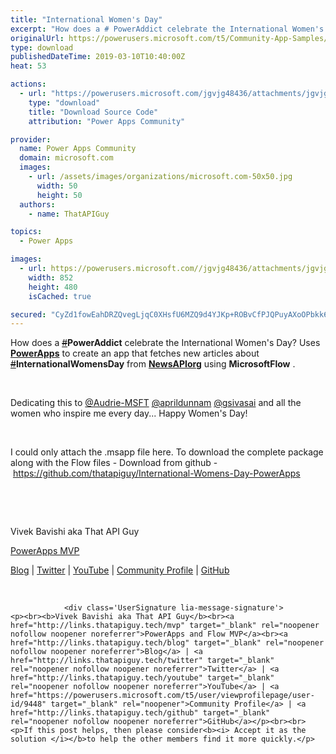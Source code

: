 ```yaml
---
title: "International Women's Day"
excerpt: "How does a # PowerAddict celebrate the International Women's Day? Uses PowerApps to create an app that fetches new articles about #"
originalUrl: https://powerusers.microsoft.com/t5/Community-App-Samples/International-Women-s-Day/td-p/248860
type: download
publishedDateTime: 2019-03-10T10:40:00Z
heat: 53

actions:
  - url: "https://powerusers.microsoft.com/jgvjg48436/attachments/jgvjg48436/AppFeedbackGallery/133/2/N9f9dbbf0-7bcb-4a7d-bfc8-3e0a51243e03-document.msapp"
    type: "download"
    title: "Download Source Code"
    attribution: "Power Apps Community"

provider:
  name: Power Apps Community
  domain: microsoft.com
  images:
    - url: /assets/images/organizations/microsoft.com-50x50.jpg
      width: 50
      height: 50
  authors:
    - name: ThatAPIGuy

topics:
  - Power Apps

images:
  - url: https://powerusers.microsoft.com//jgvjg48436/attachments/jgvjg48436/AppFeedbackGallery/133/1/Womens_Day_PowerApps_First_Frame.png
    width: 852
    height: 480
    isCached: true

secured: "CyZd1fowEahDRZQvegLjqC0XHsfU6MZQ9d4YJKp+ROBvCfPJQPuyAXoOPbkk6VlBM4OhWZQvibNCPq3PecKpLvWdDaz9PaDsmoXzWxkNY9rHOcMIkBmwgDRsJzbuuJI7NexabUaHCzDReDb/fl8Cw7e325cKU3Vh+se/1LXxUxPNjeAaLUGx5bx2BuRY0flUvrRwkLIKCysEPVTniAsLkJuKUa4Mp32A5AiUa/AYmWxlR1i25GzsDl/Fpxo0sm5RSO7w4pUe/EQ236e0SDQv8ygb0UqIPxtWfcKEin2xXF0bOrgWcLqqWOtwpc5Hz8HdVYqjknWXw6MTGnrSzCKtEami/KvLpheYpUtlVPTXxwecSj4Kq5mar4bN7u/GSs1QJbn4dfgtWJZv2BiZe2KXd0z8zmhS7cUH3BSLtGKlktrCXn1Gc0ypDknj1hAnchQv;/bwClzuxAz1knA20DUYXtw=="
---
```

<div id="permalink-overlay" class="PermalinkOverlay PermalinkOverlay-with-background ">
<div id="permalink-overlay-dialog" class="PermalinkOverlay-modal" role="alertdialog" aria-labelledby="permalink-overlay-header" aria-describedby="permalink-overlay-body">
<div class="PermalinkOverlay-content" role="document">
<div id="permalink-overlay-body" class="PermalinkOverlay-body">
<div class="permalink-container permalink-container--withArrows">
<div class="permalink light-inline-actions
  stream-uncapped
  has-replies
  original-permalink-page
  self-thread-permalink
  self-thread-permalink-with-descendant" role="main">
<div class="permalink-inner permalink-tweet-container">
<div class="tweet permalink-tweet js-actionable-user js-actionable-tweet js-original-tweet
         my-tweet has-cards with-social-proof  has-content

        
         logged-in
          
          js-initial-focus
" tabindex="0" data-associated-tweet-id="1104189778545774592" data-tweet-id="1104189778545774592" data-item-id="1104189778545774592" data-permalink-path="/that_API_guy/status/1104189778545774592" data-conversation-id="1104189778545774592" data-can-be-self-threaded="true" data-tweet-nonce="1104189778545774592-2fca2add-d6a1-49a1-8046-be67532eafa5" data-tweet-stat-initialized="true" data-screen-name="that_API_guy" data-name="Vivek Bavishi ▫ MVP ▫ #PowerAddict" data-user-id="45828702" data-you-follow="false" data-follows-you="false" data-you-block="false" data-mentions="PowerApps NewsAPIorg MicrosoftFlow" data-reply-to-users-json="[{&quot;id_str&quot;:&quot;45828702&quot;,&quot;screen_name&quot;:&quot;that_API_guy&quot;,&quot;name&quot;:&quot;Vivek Bavishi \u25ab MVP \u25ab #PowerAddict&quot;,&quot;emojified_name&quot;:{&quot;text&quot;:&quot;Vivek Bavishi \u25ab MVP \u25ab #PowerAddict&quot;,&quot;emojified_text_as_html&quot;:&quot;Vivek Bavishi \u003cspan class=\&quot;Emoji Emoji--forLinks\&quot; style=\&quot;background-image:url('https:\/\/abs.twimg.com\/emoji\/v2\/72x72\/25ab.png')\&quot; title=\&quot;White small square\&quot; aria-label=\&quot;Emoji: White small square\&quot;\u003e&amp;nbsp;\u003c\/span\u003e\u003cspan class=\&quot;visuallyhidden\&quot; aria-hidden=\&quot;true\&quot;\u003e\u25ab\u003c\/span\u003e MVP \u003cspan class=\&quot;Emoji Emoji--forLinks\&quot; style=\&quot;background-image:url('https:\/\/abs.twimg.com\/emoji\/v2\/72x72\/25ab.png')\&quot; title=\&quot;White small square\&quot; aria-label=\&quot;Emoji: White small square\&quot;\u003e&amp;nbsp;\u003c\/span\u003e\u003cspan class=\&quot;visuallyhidden\&quot; aria-hidden=\&quot;true\&quot;\u003e\u25ab\u003c\/span\u003e #PowerAddict&quot;}},{&quot;id_str&quot;:&quot;4305781932&quot;,&quot;screen_name&quot;:&quot;PowerApps&quot;,&quot;name&quot;:&quot;Microsoft PowerApps&quot;,&quot;emojified_name&quot;:{&quot;text&quot;:&quot;Microsoft PowerApps&quot;,&quot;emojified_text_as_html&quot;:&quot;Microsoft PowerApps&quot;}},{&quot;id_str&quot;:&quot;744934516284850176&quot;,&quot;screen_name&quot;:&quot;NewsAPIorg&quot;,&quot;name&quot;:&quot;News API \ud83d\uddde\ufe0f&quot;,&quot;emojified_name&quot;:{&quot;text&quot;:&quot;News API \ud83d\uddde\ufe0f&quot;,&quot;emojified_text_as_html&quot;:&quot;News API \u003cspan class=\&quot;Emoji Emoji--forLinks\&quot; style=\&quot;background-image:url('https:\/\/abs.twimg.com\/emoji\/v2\/72x72\/1f5de.png')\&quot; title=\&quot;Rolled-up newspaper\&quot; aria-label=\&quot;Emoji: Rolled-up newspaper\&quot;\u003e&amp;nbsp;\u003c\/span\u003e\u003cspan class=\&quot;visuallyhidden\&quot; aria-hidden=\&quot;true\&quot;\u003e\ud83d\uddde\ufe0f\u003c\/span\u003e&quot;}},{&quot;id_str&quot;:&quot;722190257244889088&quot;,&quot;screen_name&quot;:&quot;MicrosoftFlow&quot;,&quot;name&quot;:&quot;Microsoft Flow&quot;,&quot;emojified_name&quot;:{&quot;text&quot;:&quot;Microsoft Flow&quot;,&quot;emojified_text_as_html&quot;:&quot;Microsoft Flow&quot;}}]" data-disclosure-type="" data-has-cards="true" data-tfb-view="/i/tfb/v1/quick_promote/1104189778545774592">
<div class="js-tweet-text-container">
<p class="TweetTextSize TweetTextSize--jumbo js-tweet-text tweet-text" lang="en" data-aria-label-part="0"><span>How does a </span><a class="twitter-hashtag pretty-link js-nav" dir="ltr" href="https://twitter.com/hashtag/PowerAddict?src=hash" data-query-source="hashtag_click" target="_blank" rel="nofollow noopener noreferrer"></a><s><a class="twitter-hashtag pretty-link js-nav" dir="ltr" href="https://twitter.com/hashtag/PowerAddict?src=hash" data-query-source="hashtag_click" target="_blank" rel="nofollow noopener noreferrer">#</a></s><strong>PowerAddict</strong><span> celebrate the International Women's Day? Uses </span><a class="twitter-atreply pretty-link js-nav" dir="ltr" href="https://twitter.com/PowerApps" data-mentioned-user-id="4305781932" target="_blank" rel="nofollow noopener noreferrer"><strong>PowerApps</strong></a><span> to create an app that fetches new articles about </span><a class="twitter-hashtag pretty-link js-nav" dir="ltr" href="https://twitter.com/hashtag/InternationalWomensDay?src=hash" data-query-source="hashtag_click" target="_blank" rel="nofollow noopener noreferrer"></a><s><a class="twitter-hashtag pretty-link js-nav" dir="ltr" href="https://twitter.com/hashtag/InternationalWomensDay?src=hash" data-query-source="hashtag_click" target="_blank" rel="nofollow noopener noreferrer">#</a></s><strong>InternationalWomensDay</strong><span> from </span><a class="twitter-atreply pretty-link js-nav" dir="ltr" href="https://twitter.com/NewsAPIorg" data-mentioned-user-id="744934516284850176" target="_blank" rel="nofollow noopener noreferrer"><strong>NewsAPIorg</strong></a><span> using </span><a class="twitter-atreply pretty-link js-nav" dir="ltr" href="https://twitter.com/MicrosoftFlow" data-mentioned-user-id="722190257244889088" target="_blank" rel="nofollow noopener noreferrer"></a><s><a class="twitter-atreply pretty-link js-nav" dir="ltr" href="https://twitter.com/MicrosoftFlow" data-mentioned-user-id="722190257244889088" target="_blank" rel="nofollow noopener noreferrer"></a></s><strong>MicrosoftFlow</strong><span> . </span></p>
<p class="TweetTextSize TweetTextSize--jumbo js-tweet-text tweet-text" lang="en" data-aria-label-part="0">&nbsp;</p>
<p class="TweetTextSize TweetTextSize--jumbo js-tweet-text tweet-text" lang="en" data-aria-label-part="0"><span>Dedicating this to <a href="/t5/user/viewprofilepage/user-id/3962">@Audrie-MSFT</a>&nbsp;<a href="/t5/user/viewprofilepage/user-id/17347">@aprildunnam</a>&nbsp;<a href="/t5/user/viewprofilepage/user-id/22539">@gsivasai</a> and all the women who inspire me every day... Happy Women's Day!</span></p>
<p class="TweetTextSize TweetTextSize--jumbo js-tweet-text tweet-text" lang="en" data-aria-label-part="0">&nbsp;</p>
<p class="TweetTextSize TweetTextSize--jumbo js-tweet-text tweet-text" lang="en" data-aria-label-part="0"><span>I could only attach the .msapp file here. To download the complete package along with the Flow files - Download from github -&nbsp;<a href="https://github.com/thatapiguy/International-Womens-Day-PowerApps" target="_blank" rel="nofollow noopener noreferrer">https://github.com/thatapiguy/International-Womens-Day-PowerApps</a></span></p>
<p class="TweetTextSize TweetTextSize--jumbo js-tweet-text tweet-text" lang="en" data-aria-label-part="0">&nbsp;</p>
<p>&nbsp;</p>
<p>Vivek Bavishi aka That API Guy</p>
<p><a href="https://mvp.microsoft.com/en-us/PublicProfile/5003373" target="_blank" rel="nofollow noopener noreferrer">PowerApps MVP</a></p>
<p><a href="https://thatapiguy.tech/" target="_blank" rel="nofollow noopener noreferrer">Blog</a> | <a href="https://twiiter.com/that_API_guy" target="_blank" rel="nofollow noopener noreferrer">Twitter</a> | <a href="https://youtube.com/channel/ThatAPIGuy" target="_blank" rel="nofollow noopener noreferrer">YouTube</a> | <a href="https://powerusers.microsoft.com/t5/user/viewprofilepage/user-id/9448" target="_blank">Community Profile</a> | <a href="https://github.com/thatapiguy" target="_blank" rel="nofollow noopener noreferrer">GitHub</a></p>
<p class="TweetTextSize TweetTextSize--jumbo js-tweet-text tweet-text" lang="en" data-aria-label-part="0">&nbsp;</p>
</div>
</div>
</div>
</div>
</div>
</div>
</div>
</div>
</div>
					
				
			
			
				<div class='UserSignature lia-message-signature'>
	<p><br><b>Vivek Bavishi aka That API Guy</b><br><a href="http://links.thatapiguy.tech/mvp" target="_blank" rel="noopener nofollow noopener noreferrer">PowerApps and Flow MVP</a><br><a href="http://links.thatapiguy.tech/blog" target="_blank" rel="noopener nofollow noopener noreferrer">Blog</a> | <a href="http://links.thatapiguy.tech/twitter" target="_blank" rel="noopener nofollow noopener noreferrer">Twitter</a> | <a href="http://links.thatapiguy.tech/youtube" target="_blank" rel="noopener nofollow noopener noreferrer">YouTube</a> | <a href="https://powerusers.microsoft.com/t5/user/viewprofilepage/user-id/9448" target="_blank" rel="noopener">Community Profile</a> | <a href="http://links.thatapiguy.tech/github" target="_blank" rel="noopener nofollow noopener noreferrer">GitHub</a></p><br><br><p>If this post helps, then please consider<b><i> Accept it as the solution </i></b>to help the other members find it more quickly.</p>
</div>

